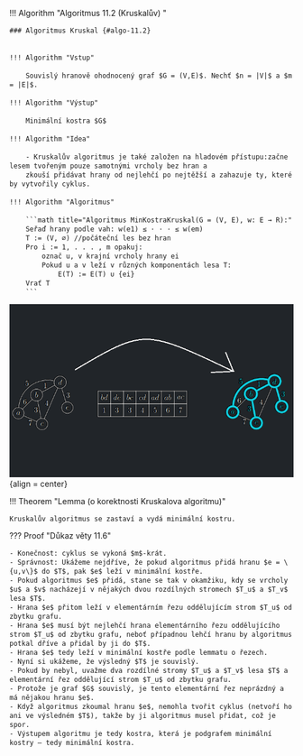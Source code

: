 <a id="algo-11.2"></a>
!!! Algorithm "Algoritmus 11.2 (Kruskalův)  "

    ### Algoritmus Kruskal {#algo-11.2}

    
    !!! Algorithm "Vstup"

        Souvislý hranově ohodnocený graf $G = (V,E)$. Nechť $n = |V|$ a $m = |E|$.
    
    !!! Algorithm "Výstup"

        Minimální kostra $G$

    !!! Algorithm "Idea"

        - Kruskalův algoritmus je také založen na hladovém přístupu:začne lesem tvořeným pouze samotnými vrcholy bez hran a 
        zkouší přidávat hrany od nejlehčí po nejtěžší a zahazuje ty, které by vytvořily cyklus.

    !!! Algorithm "Algoritmus"

        ```math title="Algoritmus MinKostraKruskal(G = (V, E), w: E → R):"
        Seřaď hrany podle vah: w(e1) ≤ · · · ≤ w(em)
        T := (V, ∅) //počáteční les bez hran
        Pro i := 1, . . . , m opakuj:
            označ u, v krajní vrcholy hrany ei
            Pokud u a v leží v různých komponentách lesa T:
                E(T) := E(T) ∪ {ei}
        Vrať T
        ```

![Příklad Kruskalova algoritmu](../assets/11/kruskal_algoritmus.png){align = center}

<a id="theorem-11.6"></a>
!!! Theorem "Lemma (o korektnosti Kruskalova algoritmu)"

    Kruskalův algoritmus se zastaví a vydá minimální kostru.
??? Proof "Důkaz věty 11.6"

    - Konečnost: cyklus se vykoná $m$-krát.
    - Správnost: Ukážeme nejdříve, že pokud algoritmus přidá hranu $e = \{u,v\}$ do $T$, pak $e$ leží v minimální kostře.
    - Pokud algoritmus $e$ přidá, stane se tak v okamžiku, kdy se vrcholy $u$ a $v$ nacházejí v nějakých dvou rozdílných stromech $T_u$ a $T_v$ lesa $T$.
    - Hrana $e$ přitom leží v elementárním řezu oddělujícím strom $T_u$ od zbytku grafu.
    - Hrana $e$ musí být nejlehčí hrana elementárního řezu oddělujícího strom $T_u$ od zbytku grafu, neboť případnou lehčí hranu by algoritmus potkal dříve a přidal by ji do $T$.
    - Hrana $e$ tedy leží v minimální kostře podle lemmatu o řezech.
    - Nyní si ukážeme, že výsledný $T$ je souvislý.
    - Pokud by nebyl, uvažme dva rozdílné stromy $T_u$ a $T_v$ lesa $T$ a elementární řez oddělující strom $T_u$ od zbytku grafu.
    - Protože je graf $G$ souvislý, je tento elementární řez neprázdný a má nějakou hranu $e$.
    - Když algoritmus zkoumal hranu $e$, nemohla tvořit cyklus (netvoří ho ani ve výsledném $T$), takže by ji algoritmus musel přidat, což je spor.
    - Výstupem algoritmu je tedy kostra, která je podgrafem minimální kostry – tedy minimální kostra.


